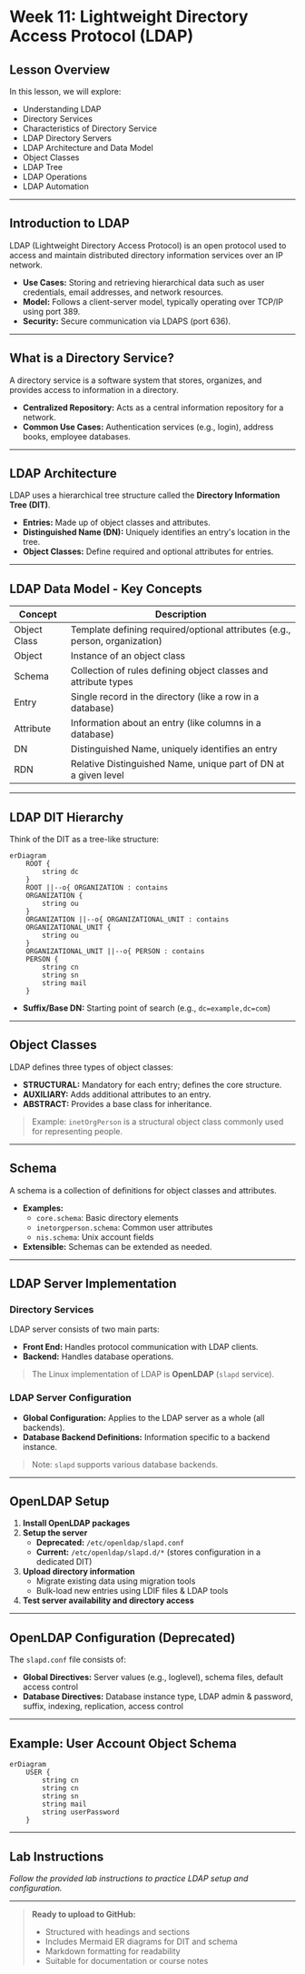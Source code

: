 # Week 11: Lightweight Directory Access Protocol (LDAP)

## Lesson Overview

In this lesson, we will explore:

- Understanding LDAP
- Directory Services
- Characteristics of Directory Service
- LDAP Directory Servers
- LDAP Architecture and Data Model
- Object Classes
- LDAP Tree
- LDAP Operations
- LDAP Automation

---

## Introduction to LDAP

LDAP (Lightweight Directory Access Protocol) is an open protocol used to access and maintain distributed directory information services over an IP network.

- **Use Cases:** Storing and retrieving hierarchical data such as user credentials, email addresses, and network resources.
- **Model:** Follows a client-server model, typically operating over TCP/IP using port 389.
- **Security:** Secure communication via LDAPS (port 636).

---

## What is a Directory Service?

A directory service is a software system that stores, organizes, and provides access to information in a directory.

- **Centralized Repository:** Acts as a central information repository for a network.
- **Common Use Cases:** Authentication services (e.g., login), address books, employee databases.

---

## LDAP Architecture

LDAP uses a hierarchical tree structure called the **Directory Information Tree (DIT)**.

- **Entries:** Made up of object classes and attributes.
- **Distinguished Name (DN):** Uniquely identifies an entry's location in the tree.
- **Object Classes:** Define required and optional attributes for entries.

---

## LDAP Data Model - Key Concepts

| Concept         | Description                                                                 |
|-----------------|-----------------------------------------------------------------------------|
| Object Class    | Template defining required/optional attributes (e.g., person, organization)  |
| Object          | Instance of an object class                                                 |
| Schema          | Collection of rules defining object classes and attribute types              |
| Entry           | Single record in the directory (like a row in a database)                   |
| Attribute       | Information about an entry (like columns in a database)                     |
| DN              | Distinguished Name, uniquely identifies an entry                            |
| RDN             | Relative Distinguished Name, unique part of DN at a given level             |

---

## LDAP DIT Hierarchy

Think of the DIT as a tree-like structure:

```mermaid
erDiagram
    ROOT {
        string dc
    }
    ROOT ||--o{ ORGANIZATION : contains
    ORGANIZATION {
        string ou
    }
    ORGANIZATION ||--o{ ORGANIZATIONAL_UNIT : contains
    ORGANIZATIONAL_UNIT {
        string ou
    }
    ORGANIZATIONAL_UNIT ||--o{ PERSON : contains
    PERSON {
        string cn
        string sn
        string mail
    }
```

- **Suffix/Base DN:** Starting point of search (e.g., `dc=example,dc=com`)

---

## Object Classes

LDAP defines three types of object classes:

- **STRUCTURAL:** Mandatory for each entry; defines the core structure.
- **AUXILIARY:** Adds additional attributes to an entry.
- **ABSTRACT:** Provides a base class for inheritance.

> Example: `inetOrgPerson` is a structural object class commonly used for representing people.

---

## Schema

A schema is a collection of definitions for object classes and attributes.

- **Examples:**
  - `core.schema`: Basic directory elements
  - `inetorgperson.schema`: Common user attributes
  - `nis.schema`: Unix account fields
- **Extensible:** Schemas can be extended as needed.

---

## LDAP Server Implementation

### Directory Services

LDAP server consists of two main parts:

- **Front End:** Handles protocol communication with LDAP clients.
- **Backend:** Handles database operations.

> The Linux implementation of LDAP is **OpenLDAP** (`slapd` service).

### LDAP Server Configuration

- **Global Configuration:** Applies to the LDAP server as a whole (all backends).
- **Database Backend Definitions:** Information specific to a backend instance.

> Note: `slapd` supports various database backends.

---

## OpenLDAP Setup

1. **Install OpenLDAP packages**
2. **Setup the server**
   - **Deprecated:** `/etc/openldap/slapd.conf`
   - **Current:** `/etc/openldap/slapd.d/*` (stores configuration in a dedicated DIT)
3. **Upload directory information**
   - Migrate existing data using migration tools
   - Bulk-load new entries using LDIF files & LDAP tools
4. **Test server availability and directory access**

---

## OpenLDAP Configuration (Deprecated)

The `slapd.conf` file consists of:

- **Global Directives:** Server values (e.g., loglevel), schema files, default access control
- **Database Directives:** Database instance type, LDAP admin & password, suffix, indexing, replication, access control

---

## Example: User Account Object Schema

```mermaid
erDiagram
    USER {
        string cn
        string cn
        string sn
        string mail
        string userPassword
    }
```

---

## Lab Instructions

_Follow the provided lab instructions to practice LDAP setup and configuration._

---

> **Ready to upload to GitHub:**  
> - Structured with headings and sections  
> - Includes Mermaid ER diagrams for DIT and schema  
> - Markdown formatting for readability  
> - Suitable for documentation or course notes
